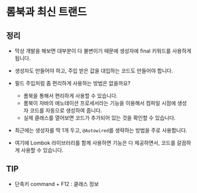 # 롬북과 최신 트랜드

## 정리

- 막상 개발을 해보면 대부분이 다 불변이기 때문에 생성자에 final 키워드를 사용하게 됩니다.
- 생성자도 만들어야 하고, 주입 받은 값을 대입하는 코드도 만들어야 합니다.
- 필드 주입처럼 좀 편리하게 사용하는 방법은 없을까요?
  - 롬북을 통해서 편리하게 사용할 수 있습니다.
  - 롬북이 자바의 애노테이션 프로세서라는 기능을 이용해서 컴파일 시점에 생성자 코드를 자동으로 생성하여 줍니다.
  - 실제 클래스를 열어보면 코드가 추가되어 있는 것을 확인할 수 있습니다.

- 최근에는 생성자를 딱 1개 두고, `@Autowired`를 생략하는 방법을 주로 사용합니다.
- 여기에 Lombok 라이브러리를 함께 사용하면 기능은 다 제공하면서, 코드를 갈끔하게 사용할 수 있습니다.

## TIP

- 단축키 command + F12 : 클래스 정보
